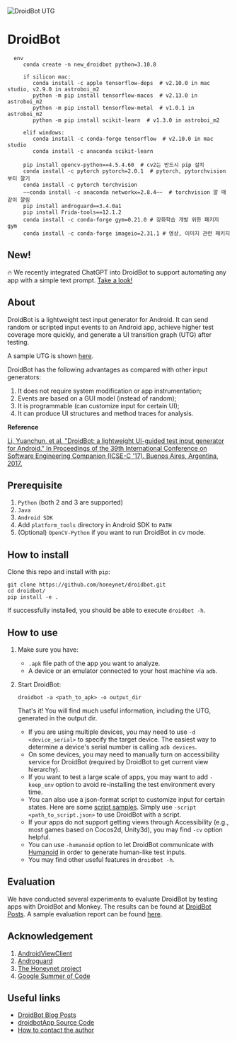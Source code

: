 ![DroidBot UTG](droidbot/resources/dummy_documents/droidbot_utg.png)

# DroidBot


      env
         conda create -n new_droidbot python=3.10.8 
         
         if silicon mac:
            conda install -c apple tensorflow-deps  # v2.10.0 in mac studio, v2.9.0 in astroboi_m2
            python -m pip install tensorflow-macos  # v2.13.0 in astroboi_m2
            python -m pip install tensorflow-metal  # v1.0.1 in astroboi_m2
            python -m pip install scikit-learn  # v1.3.0 in astroboi_m2

         elif windows:
            conda install -c conda-forge tensorflow  # v2.10.0 in mac studio
            conda install -c anaconda scikit-learn  

         pip install opencv-python==4.5.4.60  # cv2는 반드시 pip 설치
         conda install -c pytorch pytorch=2.0.1  # pytorch, pytorchvision 부터 깔기
         conda install -c pytorch torchvision
         ~~conda install -c anaconda networkx=2.8.4~~  # torchvision 깔 때 같이 깔림
         pip install androguard==3.4.0a1
         pip install Frida-tools==12.1.2
         conda install -c conda-forge gym=0.21.0 # 강화학습 개발 위한 패키지 gym 
         conda install -c conda-forge imageio=2.31.1 # 영상, 이미지 관련 패키지  


## New!

:fire: We recently integrated ChatGPT into DroidBot to support automating any app with a simple text prompt. [Take a look!](https://github.com/GAIR-team/DroidBot-GPT)


## About
DroidBot is a lightweight test input generator for Android.
It can send random or scripted input events to an Android app, achieve higher test coverage more quickly, and generate a UI transition graph (UTG) after testing.

A sample UTG is shown [here](http://honeynet.github.io/droidbot/report_com.yelp.android/).

DroidBot has the following advantages as compared with other input generators:

1. It does not require system modification or app instrumentation;
2. Events are based on a GUI model (instead of random);
3. It is programmable (can customize input for certain UI);
4. It can produce UI structures and method traces for analysis.

**Reference**

[Li, Yuanchun, et al. "DroidBot: a lightweight UI-guided test input generator for Android." In Proceedings of the 39th International Conference on Software Engineering Companion (ICSE-C '17). Buenos Aires, Argentina, 2017.](http://dl.acm.org/citation.cfm?id=3098352)

## Prerequisite

1. `Python` (both 2 and 3 are supported)
2. `Java`
3. `Android SDK`
4. Add `platform_tools` directory in Android SDK to `PATH`
5. (Optional) `OpenCV-Python` if you want to run DroidBot in cv mode.

## How to install

Clone this repo and install with `pip`:

```shell
git clone https://github.com/honeynet/droidbot.git
cd droidbot/
pip install -e .
```

If successfully installed, you should be able to execute `droidbot -h`.

## How to use

1. Make sure you have:

    + `.apk` file path of the app you want to analyze.
    + A device or an emulator connected to your host machine via `adb`.

2. Start DroidBot:

    ```
    droidbot -a <path_to_apk> -o output_dir
    ```
    That's it! You will find much useful information, including the UTG, generated in the output dir.

    + If you are using multiple devices, you may need to use `-d <device_serial>` to specify the target device. The easiest way to determine a device's serial number is calling `adb devices`.
    + On some devices, you may need to manually turn on accessibility service for DroidBot (required by DroidBot to get current view hierarchy).
    + If you want to test a large scale of apps, you may want to add `-keep_env` option to avoid re-installing the test environment every time.
    + You can also use a json-format script to customize input for certain states. Here are some [script samples](script_samples/). Simply use `-script <path_to_script.json>` to use DroidBot with a script.
    + If your apps do not support getting views through Accessibility (e.g., most games based on Cocos2d, Unity3d), you may find `-cv` option helpful.
    + You can use `-humanoid` option to let DroidBot communicate with [Humanoid](https://github.com/yzygitzh/Humanoid) in order to generate human-like test inputs.
    + You may find other useful features in `droidbot -h`.

## Evaluation

We have conducted several experiments to evaluate DroidBot by testing apps with DroidBot and Monkey.
The results can be found at [DroidBot Posts](http://honeynet.github.io/droidbot/).
A sample evaluation report can be found [here](http://honeynet.github.io/droidbot/2015/07/30/Evaluation_Report_2015-07-30_1501.html).

## Acknowledgement

1. [AndroidViewClient](https://github.com/dtmilano/AndroidViewClient)
2. [Androguard](http://code.google.com/p/androguard/)
3. [The Honeynet project](https://www.honeynet.org/)
4. [Google Summer of Code](https://summerofcode.withgoogle.com/)

## Useful links

- [DroidBot Blog Posts](http://honeynet.github.io/droidbot/)
- [droidbotApp Source Code](https://github.com/ylimit/droidbotApp)
- [How to contact the author](http://ylimit.github.io)
